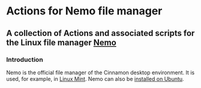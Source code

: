# Actions for Nemo file manager
## A collection of Actions and associated scripts for the Linux file manager [Nemo](https://en.wikipedia.org/wiki/Nemo_(file_manager))
### Introduction
Nemo is the official file manager of the Cinnamon desktop environment. It is used, for example, in [Linux Mint](https://www.linuxmint.com/). Nemo can also be [installed on Ubuntu](https://itsfoss.com/install-nemo-file-manager-ubuntu/). 

